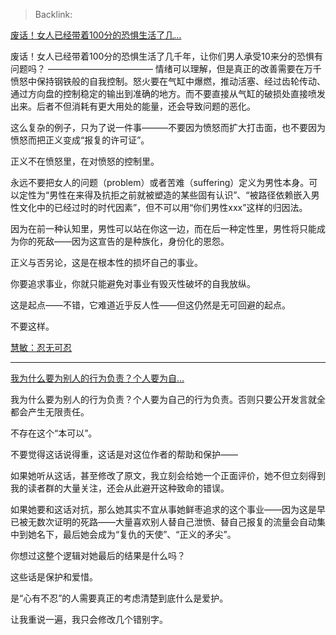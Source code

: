 > Backlink: 

[废话！女人已经带着100分的恐惧生活了几…](https://www.zhihu.com/pin/1653287571211001856)

废话！女人已经带着100分的恐惧生活了几千年，让你们男人承受10来分的恐惧有问题吗？
————————————
情绪可以理解，但是真正的改善需要在万千愤怒中保持钢铁般的自我控制。怒火要在气缸中爆燃，推动活塞、经过齿轮传动、通过方向盘的控制稳定的输出到准确的地方。而不要直接从气缸的破损处直接喷发出来。后者不但消耗有更大用处的能量，还会导致问题的恶化。

这么复杂的例子，只为了说一件事———不要因为愤怒而扩大打击面，也不要因为愤怒而把正义变成“报复的许可证”。

正义不在愤怒里，在对愤怒的控制里。

永远不要把女人的问题（problem）或者苦难（suffering）定义为男性本身。可以定性为“男性在来得及抗拒之前就被塑造的某些固有认识”、“被路径依赖嵌入男性文化中的已经过时的时代因素”，但不可以用“你们男性xxx”这样的归因法。

因为在前一种认知里，男性可以站在你这一边，而在后一种定性里，男性将只能成为你的死敌——因为这宣告的是种族化，身份化的恩怨。

正义与否另论，这是在根本性的损坏自己的事业。

你要追求事业，你就只能避免对事业有毁灭性破坏的自我放纵。

这是起点——不错，它难道近乎反人性——但这仍然是无可回避的起点。

不要这样。

[慧敏：忍无可忍](https://zhuanlan.zhihu.com/p/637653690)

---

[我为什么要为别人的行为负责？个人要为自…](https://www.zhihu.com/pin/1653496833157332992)

我为什么要为别人的行为负责？个人要为自己的行为负责。否则只要公开发言就全都会产生无限责任。

不存在这个“本可以”。

不要觉得这话说得重，这话是对这位作者的帮助和保护——

如果她听从这话，甚至修改了原文，我立刻会给她一个正面评价，她不但立刻得到我的读者群的大量关注，还会从此避开这种致命的错误。

如果她要和这话对抗，那么她其实不宜从事她鲜枣追求的这个事业——因为这是早已被无数次证明的死路——大量喜欢别人替自己泄愤、替自己报复的流量会自动集中到她名下，最后她会成为“复仇的天使”、“正义的矛尖”。

你想过这整个逻辑对她最后的结果是什么吗？

这些话是保护和爱惜。

是“心有不忍”的人需要真正的考虑清楚到底什么是爱护。

让我重说一遍，我只会修改几个错别字。